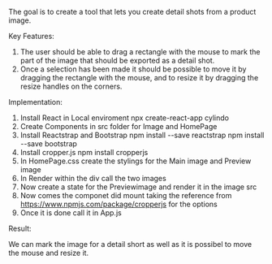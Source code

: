 The goal is to create a tool that lets you create detail shots from a product image.

Key Features:

1. The user should be able to drag a rectangle with the mouse to mark the part of the image that should be exported as a detail shot.
2. Once a selection has been made it should be possible to move it by dragging the rectangle with the mouse, and to resize it by dragging the resize handles on the corners.

Implementation:

1.  Install React in Local enviroment
    npx create-react-app cylindo
2.  Create Components in src folder for Image and HomePage
3.  Install Reactstrap and Bootstrap
    npm install --save reactstrap
    npm install --save bootstrap
4.  Install cropper.js
    npm install cropperjs
5.  In HomePage.css create the stylings for the Main image and Preview image
6.  In Render within the div call the two images
7.  Now create a state for the Previewimage and render it in the image src
8.  Now comes the componet did mount taking the reference from
    https://www.npmjs.com/package/cropperjs for the options
9.  Once it is done call it in App.js

Result:

We can mark the image for a detail short as well as it is possibel to move the mouse and resize it.
